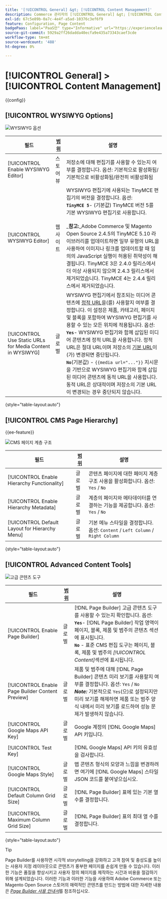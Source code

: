 ```yaml
---
title: '[!UICONTROL General] &gt; [!UICONTROL Content Management]'
description: Commerce 관리자의 [!UICONTROL General] &gt; [!UICONTROL Content Management] 페이지에서 구성 설정을 검토하십시오.
exl-id: 67c5e89b-0a7c-4e4f-a5ad-10376c3ef6f9
feature: Configuration, Page Content
badgePaas: label="PaaS만" type="Informative" url="https://experienceleague.adobe.com/en/docs/commerce/user-guides/product-solutions" tooltip="Adobe Commerce 온 클라우드 프로젝트(Adobe 관리 PaaS 인프라) 및 온프레미스 프로젝트에만 적용됩니다."
source-git-commit: 5929a2ff26dadda40ecfa9e435a73343caef3cde
workflow-type: tm+mt
source-wordcount: '488'
ht-degree: 0%

---
```


# [!UICONTROL General] > [!UICONTROL Content Management]

{{config}}

## [!UICONTROL WYSIWYG Options]

![WYSIWYG 옵션](./assets/content-management-wysiwyg-options.png)<!-- zoom -->

<!-- [WYSIWYG Options](https://experienceleague.adobe.com/en/docs/commerce-admin/content-design/wysiwyg/editor) -->

| 필드 | [범위](../../getting-started/websites-stores-views.md#scope-settings) | 설명 |
|--- |--- |--- |
| [!UICONTROL Enable WYSIWYG Editor] | 스토어 뷰 | 저장소에 대해 편집기를 사용할 수 있는지 여부를 결정합니다. 옵션: 기본적으로 활성화됨/기본적으로 비활성화됨/완전히 비활성화됨 |
| [!UICONTROL WYSIWYG Editor] | 웹 사이트 | WYSIWYG 편집기에 사용되는 TinyMCE 편집기의 버전을 결정합니다. 옵션: <br/>**`TinyMCE 5`**- (기본값) TinyMCE 버전 5를 기본 WYSIWYG 편집기로 사용합니다.<br><br>_&#x200B;**&#x200B;참고:**&#x200B;_Adobe Commerce 및 Magento Open Source 2.4.5의 TinyMCE 5.10 라이브러리를 업데이트하면 일부 유형의 URL을 사용하여 이미지나 링크를 업데이트할 때 임의의 JavaScript 실행이 허용된 취약성이 해결됩니다. TinyMCE 3은 2.4.0 릴리스에서 더 이상 사용되지 않으며 2.4.3 릴리스에서 제거되었습니다. TinyMCE 4는 2.4.4 릴리스에서 제거되었습니다. |
| [!UICONTROL Use Static URLs for Media Content in WYSIWYG] | 글로벌 | WYSIWYG 편집기에서 참조되는 미디어 콘텐츠에 [정적 URL](../../content-design/catalog-urls-dynamic-media.md)을(를) 사용할지 여부를 결정합니다. 이 설정은 제품, 카테고리, 페이지 및 블록을 포함하여 WYSIWYG 편집기를 사용할 수 있는 모든 위치에 적용됩니다. 옵션: <br/>**`Yes`**- WYSIWYG 편집기와 함께 삽입된 미디어 콘텐츠에 정적 URL을 사용합니다. 정적 URL은 절대 URL이며 저장소의 [기본 URL](../../stores-purchase/store-urls.md)이(가) 변경되면 중단됩니다.<br/>**`No`**(기본값) - `{{media url="..."}}` 지시문을 기반으로 WYSIWYG 편집기와 함께 삽입된 미디어 콘텐츠에 동적 URL을 사용합니다. 동적 URL은 상대적이며 저장소의 기본 URL이 변경되는 경우 중단되지 않습니다. |

{style="table-layout:auto"}

## [!UICONTROL CMS Page Hierarchy]

{{ee-feature}}

![CMS 페이지 계층 구조](./assets/content-management-cms-page-hierarchy.png)<!-- zoom -->

<!--[CMS Page Hierarchy](https://experienceleague.adobe.com/en/docs/commerce-admin/content-design/elements/pages/page-hierarchy) -->

| 필드 | [범위](../../getting-started/websites-stores-views.md#scope-settings) | 설명 |
|--- |--- |--- |
| [!UICONTROL Enable Hierarchy Functionality] | 글로벌 | 콘텐츠 페이지에 대한 페이지 계층 구조 사용을 활성화합니다. 옵션: `Yes` / `No` |
| [!UICONTROL Enable Hierarchy Metadata] | 글로벌 | 계층의 페이지와 메타데이터를 연결하는 기능을 제공합니다. 옵션: `Yes` / `No` |
| [!UICONTROL Default Layout for Hierarchy Menu] | 글로벌 | 기본 메뉴 스타일을 결정합니다. 옵션: `Content` / `Left Column` / `Right Column` |

{style="table-layout:auto"}

## [!UICONTROL Advanced Content Tools]

![고급 콘텐츠 도구](./assets/content-management-advanced-content-tools.png)<!-- zoom -->

<!-- [Advanced Content Tools](https://experienceleague.adobe.com/en/docs/commerce-admin/page-builder/walkthrough/3-catalog-content) -->

| 필드 | [범위](../../getting-started/websites-stores-views.md#scope-settings) | 설명 |
|--- |--- |--- |
| [!UICONTROL Enable Page Builder] | 글로벌 | [!DNL Page Builder] 고급 콘텐츠 도구를 사용할 수 있는지 확인합니다. 옵션: <br/>**`Yes`**- [!DNL Page Builder] 작업 영역이 페이지, 블록, 제품 및 범주의 콘텐츠 섹션에 표시됩니다.<br/>**`No`** - 표준 CMS 편집 도구는 페이지, 블록, 제품 및 범주의 _[!UICONTROL Content]_&#x200B;섹션에 표시됩니다. |
| [!UICONTROL Enable Page Builder Content Preview] | 글로벌 | 제품 및 범주에 대해 [!DNL Page Builder] 콘텐츠 미리 보기를 사용할지 여부를 결정합니다. 옵션: `Yes` / `No` <br/>**_Note:_** 기본적으로 `Yes`(으)로 설정되지만 미리 보기를 해제하면 제품 또는 범주 양식 내에서 미리 보기를 로드하여 성능 문제가 발생하지 않습니다. |
| [!UICONTROL Google Maps API Key] | 글로벌 | Google 계정의 [!DNL Google Maps] API 키입니다. |
| [!UICONTROL Test Key] |  | [!DNL Google Maps] API 키의 유효성을 검사합니다. |
| [!UICONTROL Google Maps Style] | 글로벌 | 맵 콘텐츠 형식의 모양과 느낌을 변경하려면 여기에 [!DNL Google Maps] 스타일 JSON 코드를 붙여넣으십시오. |
| [!UICONTROL Default Column Grid Size] | 글로벌 | [!DNL Page Builder] 표에 있는 기본 열 수를 결정합니다. |
| [!UICONTROL Maximum Column Grid Size] | 글로벌 | [!DNL Page Builder] 표의 최대 열 수를 결정합니다. |

{style="table-layout:auto"}

>[!TIP]
>
>Page Builder를 사용하면 시각적 storytelling을 강화하고 고객 참여 및 충성도를 높이는 사용자 지정 레이아웃으로 콘텐츠가 풍부한 페이지를 손쉽게 만들 수 있습니다. 이러한 기능은 품질을 향상시키고 사용자 정의 페이지를 제작하는 시간과 비용을 절감하기 위해 설계되었습니다. 이러한 기능과 이러한 기능을 사용하여 Adobe Commerce 또는 Magento Open Source 스토어의 매력적인 콘텐츠를 만드는 방법에 대한 자세한 내용은 [_Page Builder 사용 안내서_](../../page-builder/guide-overview.md)&#x200B;를 참조하십시오.
